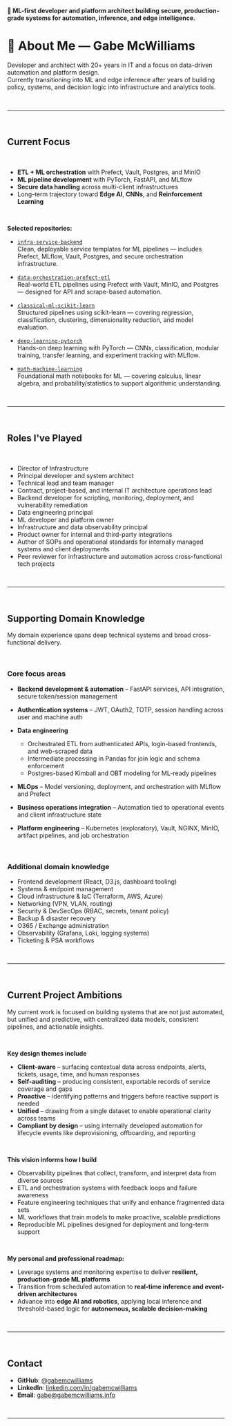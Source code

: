 **🧠 ML-first developer and platform architect building secure, production-grade systems for automation, inference, and
edge intelligence.**

# 👋 About Me — Gabe McWilliams

Developer and architect with 20+ years in IT and a focus on data-driven automation and platform design.<br>
Currently transitioning into ML and edge inference after years of building policy, systems, and decision logic into
infrastructure and analytics tools.

<br>

---

<br>

## Current Focus

<br>

- **ETL + ML orchestration** with Prefect, Vault, Postgres, and MinIO
- **ML pipeline development** with PyTorch, FastAPI, and MLflow
- **Secure data handling** across multi-client infrastructures
- Long-term trajectory toward **Edge AI**, **CNNs**, and **Reinforcement Learning**

<br>


**Selected repositories:**

- [`infra-service-backend`](https://github.com/gabemcwilliams/infra-service-backend)  
  Clean, deployable service templates for ML pipelines — includes Prefect, MLflow, Vault, Postgres, and secure
  orchestration infrastructure.

- [`data-orchestration-prefect-etl`](https://github.com/gabemcwilliams/data-orchestration-prefect-etl)  
  Real-world ETL pipelines using Prefect with Vault, MinIO, and Postgres — designed for API and scrape-based automation.

- [`classical-ml-scikit-learn`](https://github.com/gabemcwilliams/classical-ml-scikit-learn)  
  Structured pipelines using scikit-learn — covering regression, classification, clustering, dimensionality reduction,
  and model evaluation.

- [`deep-learning-pytorch`](https://github.com/gabemcwilliams/deep-learning-pytorch)  
  Hands-on deep learning with PyTorch — CNNs, classification, modular training, transfer learning, and experiment
  tracking with MLflow.

- [`math-machine-learning`](https://github.com/gabemcwilliams/math-machine-learning)  
  Foundational math notebooks for ML — covering calculus, linear algebra, and probability/statistics to support
  algorithmic understanding.

<br>

---
<br>

## Roles I've Played

<br>

- Director of Infrastructure
- Principal developer and system architect
- Technical lead and team manager
- Contract, project-based, and internal IT architecture operations lead
- Backend developer for scripting, monitoring, deployment, and vulnerability remediation
- Data engineering principal
- ML developer and platform owner
- Infrastructure and data observability principal
- Product owner for internal and third-party integrations
- Author of SOPs and operational standards for internally managed systems and client deployments
- Peer reviewer for infrastructure and automation across cross-functional tech projects

<br>

---
<br>

## Supporting Domain Knowledge

My domain experience spans deep technical systems and broad cross-functional delivery.

<br>

### **Core focus areas**

- **Backend development & automation** – FastAPI services, API integration, secure token/session management
- **Authentication systems** – JWT, OAuth2, TOTP, session handling across user and machine auth
- **Data engineering**
    - Orchestrated ETL from authenticated APIs, login-based frontends, and web-scraped data
    - Intermediate processing in Pandas for join logic and schema enforcement
    - Postgres-based Kimball and OBT modeling for ML-ready pipelines


- **MLOps** – Model versioning, deployment, and orchestration with MLflow and Prefect
- **Business operations integration** – Automation tied to operational events and client infrastructure state
- **Platform engineering** – Kubernetes (exploratory), Vault, NGINX, MinIO, artifact pipelines, and job orchestration

<br>

### **Additional domain knowledge**

- Frontend development (React, D3.js, dashboard tooling)
- Systems & endpoint management
- Cloud infrastructure & IaC (Terraform, AWS, Azure)
- Networking (VPN, VLAN, routing)
- Security & DevSecOps (RBAC, secrets, tenant policy)
- Backup & disaster recovery
- O365 / Exchange administration
- Observability (Grafana, Loki, logging systems)
- Ticketing & PSA workflows

<br>

---


<br>

## Current Project Ambitions

My current work is focused on building systems that are not just automated, but unified and predictive, with centralized
data models, consistent pipelines, and actionable insights.

<br>

**Key design themes include**

- **Client-aware** – surfacing contextual data across endpoints, alerts, tickets, usage, time, and human responses
- **Self-auditing** – producing consistent, exportable records of service coverage and gaps
- **Proactive** – identifying patterns and triggers before reactive support is needed
- **Unified** – drawing from a single dataset to enable operational clarity across teams
- **Compliant by design** – using internally developed automation for lifecycle events like deprovisioning, offboarding,
  and reporting

<br>

**This vision informs how I build**

- Observability pipelines that collect, transform, and interpret data from diverse sources
- ETL and orchestration systems with feedback loops and failure awareness
- Feature engineering techniques that unify and enhance fragmented data sets
- ML workflows that train models to make proactive, scalable predictions
- Reproducible ML pipelines designed for deployment and long-term support

<br>

**My personal and professional roadmap:**

- Leverage systems and monitoring expertise to deliver **resilient, production-grade ML platforms**
- Transition from scheduled automation to **real-time inference and event-driven architectures**
- Advance into **edge AI and robotics**, applying local inference and threshold-based logic for **autonomous, scalable
  decision-making**

<br>


---

<br>

## Contact

- **GitHub**: [@gabemcwilliams](https://github.com/gabemcwilliams)
- **LinkedIn**: [linkedin.com/in/gabemcwilliams](https://www.linkedin.com/in/gabemcwilliams)
- **Email**: gabe@gabemcwilliams.info

<br>

---
<br>
